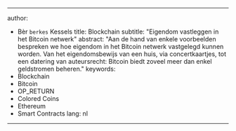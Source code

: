 
---
author:
  - Bèr `berkes` Kessels
title: Blockchain
subtitle: "Eigendom vastleggen in het Bitcoin netwerk"
abstract: "Aan de hand van enkele voorbeelden bespreken we hoe eigendom in het Bitcoin netwerk vastgelegd kunnen worden. Van het eigendomsbewijs van een huis, via concertkaartjes, tot een datering van auteursrecht: Bitcoin biedt zoveel meer dan enkel geldstromen beheren."
keywords:
  - Blockchain
  - Bitcoin
  - OP_RETURN
  - Colored Coins
  - Ethereum
  - Smart Contracts
lang: nl
---

